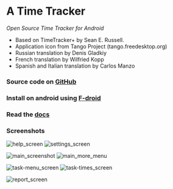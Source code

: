 A Time Tracker 
==============
*Open Source Time Tracker for Android*


- Based on TimeTracker+ by Sean E. Russell.
- Application icon from Tango Project (tango.freedesktop.org)
- Russian translation by Denis Gladkiy
- French translation by Wilfried Kopp
- Spanish and Italian translation by Carlos Manzo

### Source code on [GitHub](https://github.com/netmackan/ATimeTracker)

### Install on android using [F-droid](https://f-droid.org/repository/browse/?fdfilter=atimetracker&fdid=com.markuspage.android.atimetracker)

### Read the [docs](../master/android-timetracker/docs/timetracker.rst)

### Screenshots

![help_screen](../master/screenshots/help_screen.png) ![settings_screen](https://github.com/linuxcaffe/timew-android/blob/master/screenshots/settings_screen.png)

![main_screenshot](../master/screenshots/main_screen.png) ![main_more_menu](https://github.com/linuxcaffe/timew-android/blob/master/screenshots/main-more-menu_screen.png)

![task-menu_screen](../master/screenshots/task-menu_screen.png) ![task-times_screen](https://github.com/linuxcaffe/timew-android/blob/master/screenshots/task-times_screen.png)

![report_screen](../master/screenshots/report_screen.png)


